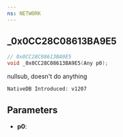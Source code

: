 ```yaml
---
ns: NETWORK
---
```

## _0x0CC28C08613BA9E5

```c
// 0x0CC28C08613BA9E5
void _0x0CC28C08613BA9E5(Any p0);
```

nullsub, doesn't do anything

```
NativeDB Introduced: v1207
```

## Parameters
* **p0**:
